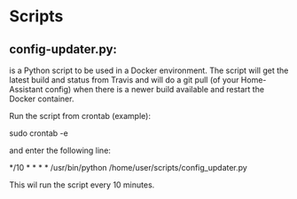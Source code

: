 # Scripts
## config-updater.py:
is a Python script to be used in a Docker environment. The script will get the latest build and status from Travis
and will do a git pull (of your Home-Assistant config) when there is a newer build available and restart the Docker
container.

Run the script from crontab (example):

sudo crontab -e

and enter the following line:

*/10 * * * * /usr/bin/python /home/user/scripts/config_updater.py

This wil run the script every 10 minutes.
